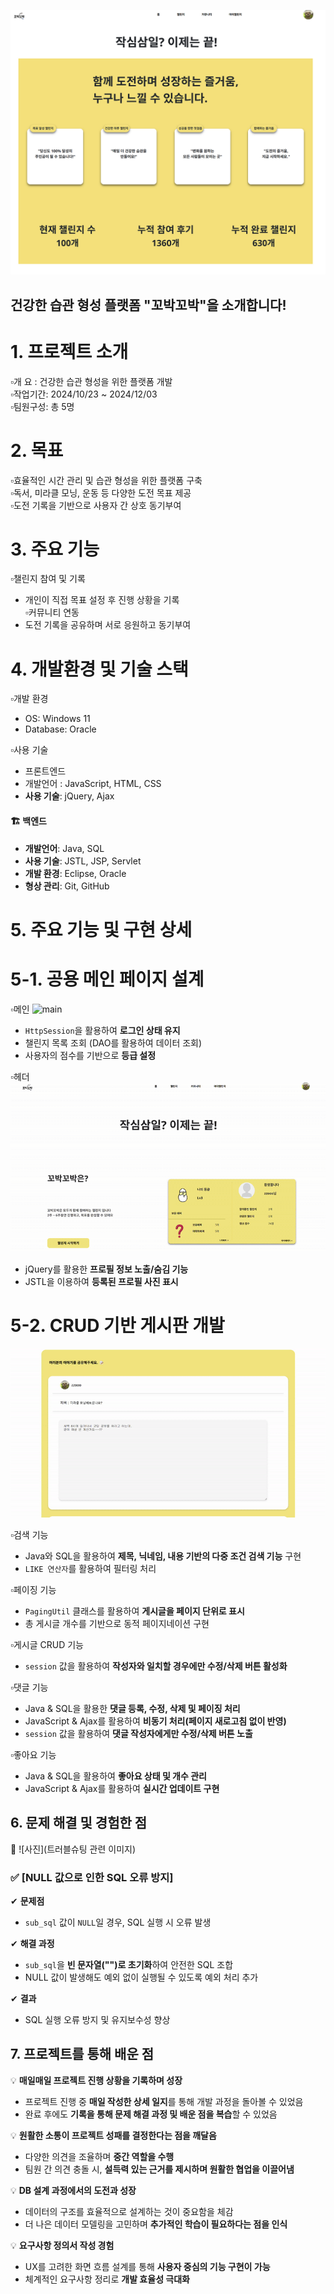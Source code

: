 

![메인 화면](images/main.png)

## 건강한 습관 형성 플랫폼 "꼬박꼬박"을 소개합니다!

# 1. 프로젝트 소개  
▫️개   요 : 건강한 습관 형성을 위한 플랫폼 개발  
▫️작업기간: 2024/10/23 ~ 2024/12/03  
▫️팀원구성: 총 5명  



# 2. 목표  
▫️효율적인 시간 관리 및 습관 형성을 위한 플랫폼 구축  
▫️독서, 미라클 모닝, 운동 등 다양한 도전 목표 제공  
▫️도전 기록을 기반으로 사용자 간 상호 동기부여  



# 3. 주요 기능  
▫️챌린지 참여 및 기록  
  - 개인이 직접 목표 설정 후 진행 상황을 기록  
▫️커뮤니티 연동  
  - 도전 기록을 공유하며 서로 응원하고 동기부여  



# 4. 개발환경 및 기술 스택  

▫️개발 환경  
  - OS: Windows 11  
  - Database: Oracle  

▫️사용 기술 

- 프론트엔드 
- 개발언어 : JavaScript, HTML, CSS  
- **사용 기술**: jQuery, Ajax  

#### 🏗 **백엔드**  
- **개발언어**: Java, SQL  
- **사용 기술**: JSTL, JSP, Servlet  
- **개발 환경**: Eclipse, Oracle  
- **형상 관리**: Git, GitHub  



# 5. 주요 기능 및 구현 상세  

# 5-1. 공용 메인 페이지 설계   
▫️메인
  ![main](https://github.com/704hj/ChallengeWithMe/blob/main/images/main.gif?raw=true)
  - `HttpSession`을 활용하여 **로그인 상태 유지**  
  - 챌린지 목록 조회 (DAO를 활용하여 데이터 조회)  
  - 사용자의 점수를 기반으로 **등급 설정**
 
    
▫️헤더
    ![header](https://github.com/704hj/ChallengeWithMe/blob/main/images/header.gif?raw=true)
  - jQuery를 활용한 **프로필 정보 노출/숨김 기능**  
  - JSTL을 이용하여 **등록된 프로필 사진 표시**  

 



# 5-2. CRUD 기반 게시판 개발  
![community](https://github.com/704hj/ChallengeWithMe/blob/main/images/comm.gif?raw=true)

▫️검색 기능  
  - Java와 SQL을 활용하여 **제목, 닉네임, 내용 기반의 다중 조건 검색 기능** 구현  
  - `LIKE 연산자`를 활용하여 필터링 처리  

▫️페이징 기능
  - `PagingUtil` 클래스를 활용하여 **게시글을 페이지 단위로 표시**  
  - 총 게시글 개수를 기반으로 동적 페이지네이션 구현  

▫️게시글 CRUD 기능 
  - `session` 값을 활용하여 **작성자와 일치할 경우에만 수정/삭제 버튼 활성화**  

▫️댓글 기능  
  - Java & SQL을 활용한 **댓글 등록, 수정, 삭제 및 페이징 처리**  
  - JavaScript & Ajax를 활용하여 **비동기 처리(페이지 새로고침 없이 반영)**  
  - `session` 값을 활용하여 **댓글 작성자에게만 수정/삭제 버튼 노출**  

▫️좋아요 기능
  - Java & SQL을 활용하여 **좋아요 상태 및 개수 관리**  
  - JavaScript & Ajax를 활용하여 **실시간 업데이트 구현**  



## 6. 문제 해결 및 경험한 점  
📍 ![사진](트러블슈팅 관련 이미지)  

### ✅ [NULL 값으로 인한 SQL 오류 방지]  
✔ **문제점**  
- `sub_sql` 값이 `NULL`일 경우, SQL 실행 시 오류 발생  

✔ **해결 과정**  
- `sub_sql`을 **빈 문자열("")로 초기화**하여 안전한 SQL 조합  
- NULL 값이 발생해도 예외 없이 실행될 수 있도록 예외 처리 추가  

✔ **결과**  
- SQL 실행 오류 방지 및 유지보수성 향상  


## 7. 프로젝트를 통해 배운 점  

💡 **매일매일 프로젝트 진행 상황을 기록하며 성장**  
- 프로젝트 진행 중 **매일 작성한 상세 일지**를 통해 개발 과정을 돌아볼 수 있었음  
- 완료 후에도 **기록을 통해 문제 해결 과정 및 배운 점을 복습**할 수 있었음  

💡 **원활한 소통이 프로젝트 성패를 결정한다는 점을 깨달음**  
- 다양한 의견을 조율하며 **중간 역할을 수행**  
- 팀원 간 의견 충돌 시, **설득력 있는 근거를 제시하며 원활한 협업을 이끌어냄**  

💡 **DB 설계 과정에서의 도전과 성장**  
- 데이터의 구조를 효율적으로 설계하는 것이 중요함을 체감  
- 더 나은 데이터 모델링을 고민하며 **추가적인 학습이 필요하다는 점을 인식**  

💡 **요구사항 정의서 작성 경험**  
- UX를 고려한 화면 흐름 설계를 통해 **사용자 중심의 기능 구현이 가능**  
- 체계적인 요구사항 정리로 **개발 효율성 극대화**  

